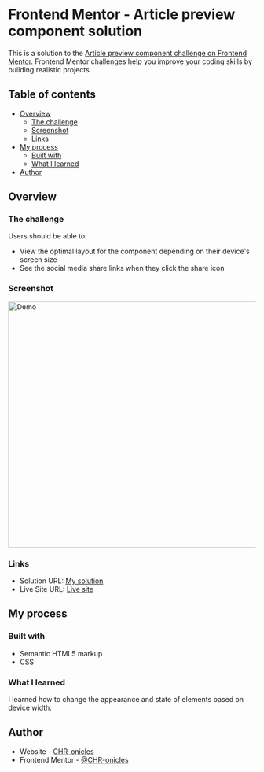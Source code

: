 # Frontend Mentor - Article preview component solution

This is a solution to the [Article preview component challenge on Frontend Mentor](https://www.frontendmentor.io/challenges/article-preview-component-dYBN_pYFT). Frontend Mentor challenges help you improve your coding skills by building realistic projects. 

## Table of contents

- [Overview](#overview)
  - [The challenge](#the-challenge)
  - [Screenshot](#screenshot)
  - [Links](#links)
- [My process](#my-process)
  - [Built with](#built-with)
  - [What I learned](#what-i-learned)
- [Author](#author)


## Overview

### The challenge

Users should be able to:

- View the optimal layout for the component depending on their device's screen size
- See the social media share links when they click the share icon

### Screenshot

<img src="./demo/article_prev_card.gif" width=800 height=500 alt="Demo">

### Links

- Solution URL: [My solution](https://github.com/CHR-onicles/FEM-article-preview)
- Live Site URL: [Live site](https://fem-article-preview-chi.vercel.app)

## My process

### Built with

- Semantic HTML5 markup
- CSS

### What I learned

I learned how to change the appearance and state of elements based on device width.

## Author

- Website - [CHR-onicles](https://github.com/CHR-onicles)
- Frontend Mentor - [@CHR-onicles](https://www.frontendmentor.io/profile/CHR-onicles)